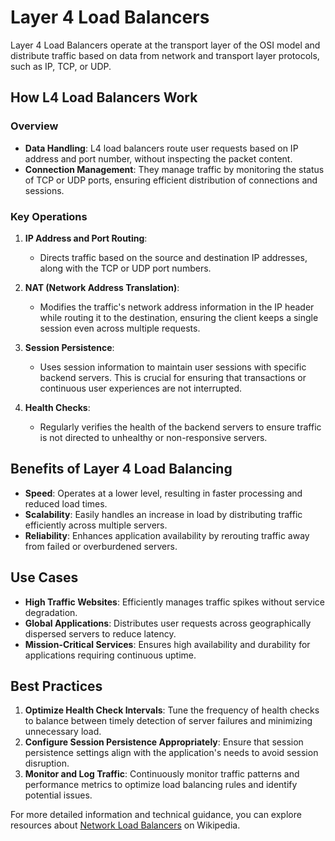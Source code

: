 # Layer 4 Load Balancers

Layer 4 Load Balancers operate at the transport layer of the OSI model and distribute traffic based on data from network and transport layer protocols, such as IP, TCP, or UDP.

## How L4 Load Balancers Work

### Overview
- **Data Handling**: L4 load balancers route user requests based on IP address and port number, without inspecting the packet content.
- **Connection Management**: They manage traffic by monitoring the status of TCP or UDP ports, ensuring efficient distribution of connections and sessions.

### Key Operations
1. **IP Address and Port Routing**:
   - Directs traffic based on the source and destination IP addresses, along with the TCP or UDP port numbers.

2. **NAT (Network Address Translation)**:
   - Modifies the traffic's network address information in the IP header while routing it to the destination, ensuring the client keeps a single session even across multiple requests.

3. **Session Persistence**:
   - Uses session information to maintain user sessions with specific backend servers. This is crucial for ensuring that transactions or continuous user experiences are not interrupted.

4. **Health Checks**:
   - Regularly verifies the health of the backend servers to ensure traffic is not directed to unhealthy or non-responsive servers.

## Benefits of Layer 4 Load Balancing
- **Speed**: Operates at a lower level, resulting in faster processing and reduced load times.
- **Scalability**: Easily handles an increase in load by distributing traffic efficiently across multiple servers.
- **Reliability**: Enhances application availability by rerouting traffic away from failed or overburdened servers.

## Use Cases
- **High Traffic Websites**: Efficiently manages traffic spikes without service degradation.
- **Global Applications**: Distributes user requests across geographically dispersed servers to reduce latency.
- **Mission-Critical Services**: Ensures high availability and durability for applications requiring continuous uptime.

## Best Practices
1. **Optimize Health Check Intervals**: Tune the frequency of health checks to balance between timely detection of server failures and minimizing unnecessary load.
2. **Configure Session Persistence Appropriately**: Ensure that session persistence settings align with the application's needs to avoid session disruption.
3. **Monitor and Log Traffic**: Continuously monitor traffic patterns and performance metrics to optimize load balancing rules and identify potential issues.

For more detailed information and technical guidance, you can explore resources about [Network Load Balancers](https://en.wikipedia.org/wiki/Load_balancing_(computing)) on Wikipedia.

